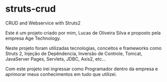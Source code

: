 # struts-crud
CRUD and Webservice with Struts2

Este é um projeto criado por mim, Lucas de Oliveira Silva e proposto pela empresa Age Technology.

Neste projeto foram utilizadas tecnologias, conceitos e frameworks como Struts 2, Injeção de Depêndencia, Inversão de Controle, Tomcat, JavaServer Pages, Servlets, JDBC, Axis2, etc...

Com este projeto irei ingressar como Programador dentro da empresa e aprimorar meus conhecimentos em tudo que utilizei.
